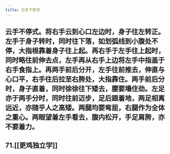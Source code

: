 ```yaml
---
title: 云手下势学
---
```


## 云手不停式。将右手云到心口左边时，身子往左转正。左手于身子转时，同时往下落，如划弧线到小腹处不停，大指根靠着身子往上起。再右手于左手往上起时，同时略往前伸去点，左手再从右手上边将左手中指盖于右手食指上。再两手前后分开，左手往前推去，伸直与心口平，右手往后拉至右胯处，大指靠住。两手前后分时，身子直着，同时徐徐往下矮去，腰要塌住劲。左足亦于两手分时，同时往前迈步，足后跟着地，两足相离远近，亦随乎人之高矮。两腿均要弯屈，右腿作为全体之重心。两眼望着左手看去，腹内松开，手足肩胯，亦不要着力。

## 71.[[更鸡独立学]]
##
